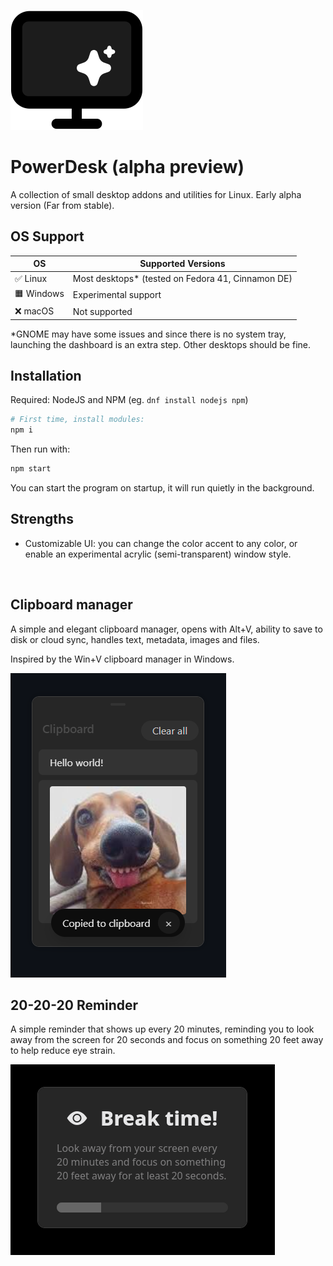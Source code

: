 ![Icon](misc/icon.svg?0)

# PowerDesk (alpha preview)
A collection of small desktop addons and utilities for Linux. Early alpha version (Far from stable).

## OS Support

| OS      | Supported Versions |
|---------|---------------------|
| ✅ Linux   | Most desktops* (tested on Fedora 41, Cinnamon DE) |
| 🟧 Windows | Experimental support             |
| ❌ macOS   | Not supported                    |

\*GNOME may have some issues and since there is no system tray, launching the dashboard is an extra step. Other desktops should be fine.

## Installation
Required: NodeJS and NPM (eg. `dnf install nodejs npm`)
```sh
# First time, install modules:
npm i
```
Then run with:
```sh
npm start
```
You can start the program on startup, it will run quietly in the background.


## Strengths
- Customizable UI: you can change the color accent to any color, or enable an experimental acrylic (semi-transparent) window style.
<br>


## Clipboard manager
A simple and elegant clipboard manager, opens with Alt+V, ability to save to disk or cloud sync, handles text, metadata, images and files.

Inspired by the Win+V clipboard manager in Windows.

![Clipboard Manager](misc/screenshots/clipboard.png)

<!-- Hello world! -->


## 20-20-20 Reminder
A simple reminder that shows up every 20 minutes, reminding you to look away from the screen for 20 seconds and focus on something 20 feet away to help reduce eye strain.

![20-20-20 Reminder Sceeenshot](misc/screenshots/twenty.png)